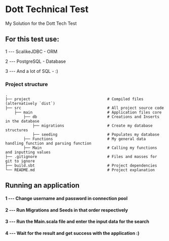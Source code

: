 # Dott Technical Test
My Solution for the Dott Tech Test

## For this test use:

1 --- ScalikeJDBC - ORM

2 --- PostgreSQL - Database

3 --- And a lot of SQL - :)

### Project structure


    .
    ├── project                                  # Compiled files (alternatively `dist`)
    ├── src                                      # All project source code
        ├── main                                 # Application files core
            ├── db                               # Creations and Inserts in the database
                ├── migrations                   # Create my database structures
                ├── seeding                      # Populates my database
            ├── Functions                        # My general data handling function and parsing function
            ├── Main                             # Calling my functions and inputting values
    ├── .gitignore                               # Files and masses for git to ignore
    ├── build.sbt                                # Project dependencies
    └── README.md                                # Project explanation

## Running an application
#### 1 --- Change username and password in connection pool
#### 2 --- Run Migrations and Seeds in that order respectively
#### 3 --- Run the Main.scala file and enter the input data for the search
#### 4 --- Wait for the result and get success with the application :)
